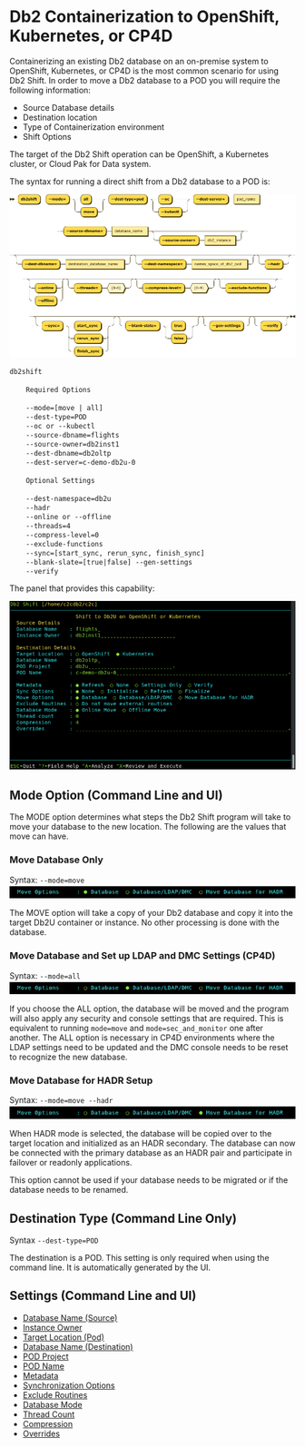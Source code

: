 # Db2 Containerization to OpenShift, Kubernetes, or CP4D

Containerizing an existing Db2 database on an on-premise system to OpenShift, Kubernetes, or CP4D 
is the most common scenario for using Db2 Shift. In order to move a Db2 database to a POD you 
will require the following information:

* Source Database details
* Destination location
* Type of Containerization environment
* Shift Options

The target of the Db2 Shift operation can be OpenShift, a Kubernetes cluster, or Cloud Pak for Data system. 

The syntax for running a direct shift from a Db2 database to a POD is:

![Shift Pod](img/syntax_shiftpod.png)

<pre><code class="language-bash">db2shift

    Required Options

    --mode=[move | all]    
    --dest-type=POD
    --oc or --kubectl
    --source-dbname=flights
    --source-owner=db2inst1
    --dest-dbname=db2oltp
    --dest-server=c-demo-db2u-0
 
    Optional Settings

    --dest-namespace=db2u
    --hadr
    --online or --offline
    --threads=4
    --compress-level=0
    --exclude-functions
    --sync=[start_sync, rerun_sync, finish_sync]
    --blank-slate=[true|false] --gen-settings
    --verify
</code></pre>

The panel that provides this capability:

![ShiftPOD](img/c2c_shift_pod.png)

## Mode Option (Command Line and UI)

The MODE option determines what steps the Db2 Shift program will take to 
move your database to the new location. The following are the values that
move can have.

### Move Database Only

Syntax: `--mode=move`
![Mode](img/field_move_db.png)

The MOVE option will take a copy of your Db2 database and copy it into the
target Db2U container or instance. No other processing is done with the database.

### Move Database and Set up LDAP and DMC Settings (CP4D)

Syntax: `--mode=all`
![Mode](img/field_move_all.png)

If you choose the ALL option, the database will be moved and the program
will also apply any security and console settings that are required. This 
is equivalent to running `mode=move` and `mode=sec_and_monitor` one 
after another. The ALL option is necessary in CP4D environments where the
LDAP settings need to be updated and the DMC console needs to be reset to
recognize the new database.

### Move Database for HADR Setup

Syntax: `--mode=move --hadr`
![Mode](img/field_move_hadr.png)

When HADR mode is selected, the database will be copied over
to the target location and initialized as an HADR secondary.
The database can now be connected with the primary database
as an HADR pair and participate in failover or readonly
applications. 

This option cannot be used if your database needs to be migrated or if the database needs to be renamed.

## Destination Type (Command Line Only)

Syntax `--dest-type=POD`

The destination is a POD. This setting is only required when using the command line. It
is automatically generated by the UI. 

## Settings (Command Line and UI)

* [Database Name (Source)](reference.md#source-database)
* [Instance Owner](reference.md#source-or-instance-owner)
* [Target Location (Pod)](reference.md#target-client-instance-to-pod)
* [Database Name (Destination)](reference.md#destination-database)
* [POD Project](reference.md#destination-pod-namespace-or-project)
* [POD Name](reference.md#destination-server-pod)
* [Metadata](reference.md#metadata-generation)
* [Synchronization Options](reference.md#synchronization-options)
* [Exclude Routines](reference.md#stored-procedures-and-functions)
* [Database Mode](reference.md#online-or-offline-move)
* [Thread Count](reference.md#threading)
* [Compression](reference.md#compression)
* [Overrides](reference.md#overrides)